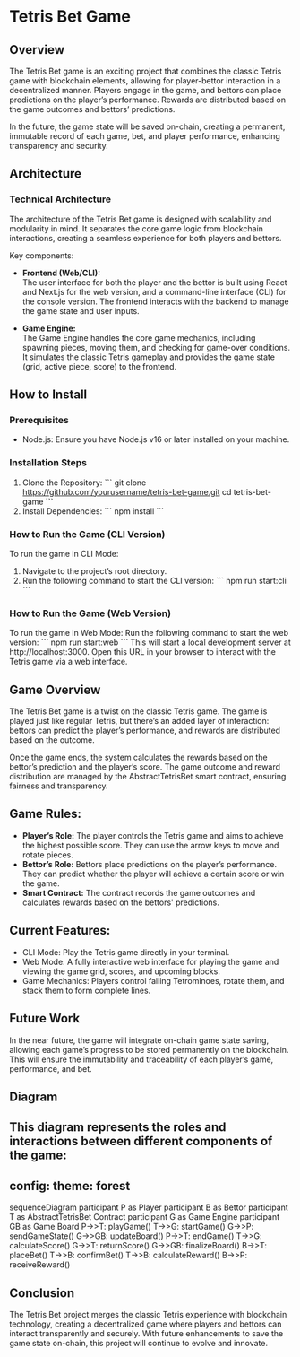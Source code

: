 # Tetris Bet Game

## Overview
The Tetris Bet game is an exciting project that combines the classic Tetris game with blockchain elements, allowing for player-bettor interaction in a decentralized manner. Players engage in the game, and bettors can place predictions on the player’s performance. Rewards are distributed based on the game outcomes and bettors’ predictions.

In the future, the game state will be saved on-chain, creating a permanent, immutable record of each game, bet, and player performance, enhancing transparency and security.

## Architecture
### Technical Architecture
The architecture of the Tetris Bet game is designed with scalability and modularity in mind. It separates the core game logic from blockchain interactions, creating a seamless experience for both players and bettors.

Key components:

- **Frontend (Web/CLI):**  
  The user interface for both the player and the bettor is built using React and Next.js for the web version, and a command-line interface (CLI) for the console version. The frontend interacts with the backend to manage the game state and user inputs.

- **Game Engine:**  
  The Game Engine handles the core game mechanics, including spawning pieces, moving them, and checking for game-over conditions. It simulates the classic Tetris gameplay and provides the game state (grid, active piece, score) to the frontend.

## How to Install
### Prerequisites
- Node.js: Ensure you have Node.js v16 or later installed on your machine.

### Installation Steps
1. Clone the Repository:
\`\`\`
git clone https://github.com/yourusername/tetris-bet-game.git
cd tetris-bet-game
\`\`\`
2. Install Dependencies:
\`\`\`
npm install
\`\`\`

### How to Run the Game (CLI Version)
To run the game in CLI Mode:
1. Navigate to the project’s root directory.
2. Run the following command to start the CLI version:
\`\`\`
npm run start:cli
\`\`\`

### How to Run the Game (Web Version)
To run the game in Web Mode:
Run the following command to start the web version:
\`\`\`
npm run start:web
\`\`\`
This will start a local development server at http://localhost:3000. Open this URL in your browser to interact with the Tetris game via a web interface.

## Game Overview
The Tetris Bet game is a twist on the classic Tetris game. The game is played just like regular Tetris, but there’s an added layer of interaction: bettors can predict the player’s performance, and rewards are distributed based on the outcome.

Once the game ends, the system calculates the rewards based on the bettor’s prediction and the player’s score. The game outcome and reward distribution are managed by the AbstractTetrisBet smart contract, ensuring fairness and transparency.

## Game Rules:
- **Player’s Role:** The player controls the Tetris game and aims to achieve the highest possible score. They can use the arrow keys to move and rotate pieces.
- **Bettor’s Role:** Bettors place predictions on the player’s performance. They can predict whether the player will achieve a certain score or win the game.
- **Smart Contract:** The contract records the game outcomes and calculates rewards based on the bettors' predictions.

## Current Features:
- CLI Mode: Play the Tetris game directly in your terminal.
- Web Mode: A fully interactive web interface for playing the game and viewing the game grid, scores, and upcoming blocks.
- Game Mechanics: Players control falling Tetrominoes, rotate them, and stack them to form complete lines.

## Future Work
In the near future, the game will integrate on-chain game state saving, allowing each game’s progress to be stored permanently on the blockchain. This will ensure the immutability and traceability of each player’s game, performance, and bet.

## Diagram
This diagram represents the roles and interactions between different components of the game:
---
config:
  theme: forest
---
sequenceDiagram
    participant P as Player
    participant B as Bettor
    participant T as AbstractTetrisBet Contract
    participant G as Game Engine
    participant GB as Game Board
    P->>T: playGame()
    T->>G: startGame()
    G->>P: sendGameState()
    G->>GB: updateBoard()
    P->>T: endGame()
    T->>G: calculateScore()
    G->>T: returnScore()
    G->>GB: finalizeBoard()
    B->>T: placeBet()
    T->>B: confirmBet()
    T->>B: calculateReward()
    B->>P: receiveReward()



## Conclusion
The Tetris Bet project merges the classic Tetris experience with blockchain technology, creating a decentralized game where players and bettors can interact transparently and securely. With future enhancements to save the game state on-chain, this project will continue to evolve and innovate.
